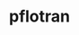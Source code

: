 ---
title: "pflotran"
layout: cache
categories: [package, develop]
meta: {"compilers": ["gcc@11.4.0", "intel-oneapi-compilers@2025.1.0"], "num_specs": 25, "num_specs_by_stack": {"e4s": 11, "e4s-oneapi": 14, "root": 25}, "oss": ["ubuntu22.04"], "platforms": ["linux"], "stacks": ["e4s", "e4s-oneapi", "root"], "targets": ["x86_64_v3"], "versions": ["5.0.0"]}
spec_details: [{"compiler": "intel-oneapi-compilers@2025.1.0", "hash": "2k5io7buwdbxagh5nzcg4eepw32igcyy", "os": "ubuntu22.04", "platform": "linux", "size": "-", "stacks": ["e4s-oneapi", "root"], "target": "x86_64_v3", "variants": ["build_system=autotools", "~rxn"], "versions": ["5.0.0"]}, {"compiler": "intel-oneapi-compilers@2025.1.0", "hash": "2p2oup3fxidkcboctmv3abvvs5ycx223", "os": "ubuntu22.04", "platform": "linux", "size": "-", "stacks": ["e4s-oneapi", "root"], "target": "x86_64_v3", "variants": ["build_system=autotools", "~rxn"], "versions": ["5.0.0"]}, {"compiler": "gcc@11.4.0", "hash": "552fjtpzqu23hlx7oqfzijphqw5njlwj", "os": "ubuntu22.04", "platform": "linux", "size": "-", "stacks": ["e4s", "root"], "target": "x86_64_v3", "variants": ["build_system=autotools", "~rxn"], "versions": ["5.0.0"]}, {"compiler": "gcc@11.4.0", "hash": "7butc3pxqe5vsewaymg76u7p2ura6zbf", "os": "ubuntu22.04", "platform": "linux", "size": "-", "stacks": ["e4s", "root"], "target": "x86_64_v3", "variants": ["build_system=autotools", "~rxn"], "versions": ["5.0.0"]}, {"compiler": "gcc@11.4.0", "hash": "7km5xjf6o3pycglztyodwckzmhed2t43", "os": "ubuntu22.04", "platform": "linux", "size": "-", "stacks": ["e4s", "root"], "target": "x86_64_v3", "variants": ["build_system=autotools", "~rxn"], "versions": ["5.0.0"]}, {"compiler": "intel-oneapi-compilers@2025.1.0", "hash": "a2sh22ujh5cglawmmvn2fgprhdv4ttjy", "os": "ubuntu22.04", "platform": "linux", "size": "-", "stacks": ["e4s-oneapi", "root"], "target": "x86_64_v3", "variants": ["build_system=autotools", "~rxn"], "versions": ["5.0.0"]}, {"compiler": "gcc@11.4.0", "hash": "bsqkfgpp3kimq62rg4tq4bmga7q5vfjy", "os": "ubuntu22.04", "platform": "linux", "size": "-", "stacks": ["e4s", "root"], "target": "x86_64_v3", "variants": ["build_system=autotools", "~rxn"], "versions": ["5.0.0"]}, {"compiler": "gcc@11.4.0", "hash": "caa6ehf3dnvy3xmjhbaxhxqjz5ujkjwc", "os": "ubuntu22.04", "platform": "linux", "size": "-", "stacks": ["e4s", "root"], "target": "x86_64_v3", "variants": ["build_system=autotools", "~rxn"], "versions": ["5.0.0"]}, {"compiler": "intel-oneapi-compilers@2025.1.0", "hash": "dh66tkkxanx54znrwh3vp3ls37ru3ozh", "os": "ubuntu22.04", "platform": "linux", "size": "-", "stacks": ["e4s-oneapi", "root"], "target": "x86_64_v3", "variants": ["build_system=autotools", "~rxn"], "versions": ["5.0.0"]}, {"compiler": "gcc@11.4.0", "hash": "dwd2wh5ewubn6sllt7ugbaxxpq5tf72o", "os": "ubuntu22.04", "platform": "linux", "size": "-", "stacks": ["e4s", "root"], "target": "x86_64_v3", "variants": ["build_system=autotools", "~rxn"], "versions": ["5.0.0"]}, {"compiler": "intel-oneapi-compilers@2025.1.0", "hash": "ecidx7yls2url5wuphilxhynzg4keojx", "os": "ubuntu22.04", "platform": "linux", "size": "-", "stacks": ["e4s-oneapi", "root"], "target": "x86_64_v3", "variants": ["build_system=autotools", "~rxn"], "versions": ["5.0.0"]}, {"compiler": "intel-oneapi-compilers@2025.1.0", "hash": "gfn7k5bqehsgbmcqwxlc6lyk75yo44av", "os": "ubuntu22.04", "platform": "linux", "size": "-", "stacks": ["e4s-oneapi", "root"], "target": "x86_64_v3", "variants": ["build_system=autotools", "~rxn"], "versions": ["5.0.0"]}, {"compiler": "intel-oneapi-compilers@2025.1.0", "hash": "icrb5ujfan5gd5orrkrfpkdxt5ql7miu", "os": "ubuntu22.04", "platform": "linux", "size": "-", "stacks": ["e4s-oneapi", "root"], "target": "x86_64_v3", "variants": ["build_system=autotools", "~rxn"], "versions": ["5.0.0"]}, {"compiler": "gcc@11.4.0", "hash": "jxim4u3dyflgj6ldibhebo625ntnpsqg", "os": "ubuntu22.04", "platform": "linux", "size": "-", "stacks": ["e4s", "root"], "target": "x86_64_v3", "variants": ["build_system=autotools", "~rxn"], "versions": ["5.0.0"]}, {"compiler": "gcc@11.4.0", "hash": "k5uvksau4jndrw4fknkkuk6yut4bx64f", "os": "ubuntu22.04", "platform": "linux", "size": "-", "stacks": ["e4s", "root"], "target": "x86_64_v3", "variants": ["build_system=autotools", "~rxn"], "versions": ["5.0.0"]}, {"compiler": "intel-oneapi-compilers@2025.1.0", "hash": "klqzgp3bzxmjspdym7qhacu3jechhlq2", "os": "ubuntu22.04", "platform": "linux", "size": "-", "stacks": ["e4s-oneapi", "root"], "target": "x86_64_v3", "variants": ["build_system=autotools", "~rxn"], "versions": ["5.0.0"]}, {"compiler": "intel-oneapi-compilers@2025.1.0", "hash": "ndhl3xof5d3zknmoozn5o3arkm6ikdec", "os": "ubuntu22.04", "platform": "linux", "size": "-", "stacks": ["e4s-oneapi", "root"], "target": "x86_64_v3", "variants": ["build_system=autotools", "~rxn"], "versions": ["5.0.0"]}, {"compiler": "intel-oneapi-compilers@2025.1.0", "hash": "po3ssw3sfbhjn7epswuj2ms2p2xbw6gh", "os": "ubuntu22.04", "platform": "linux", "size": "-", "stacks": ["e4s-oneapi", "root"], "target": "x86_64_v3", "variants": ["build_system=autotools", "~rxn"], "versions": ["5.0.0"]}, {"compiler": "gcc@11.4.0", "hash": "sobcj2c7m5z37q47ckktqbsdgnbeoezi", "os": "ubuntu22.04", "platform": "linux", "size": "-", "stacks": ["e4s", "root"], "target": "x86_64_v3", "variants": ["build_system=autotools", "~rxn"], "versions": ["5.0.0"]}, {"compiler": "intel-oneapi-compilers@2025.1.0", "hash": "sxtwfxrwkt664glndbmt3w5bhbm7ns3p", "os": "ubuntu22.04", "platform": "linux", "size": "-", "stacks": ["e4s-oneapi", "root"], "target": "x86_64_v3", "variants": ["build_system=autotools", "~rxn"], "versions": ["5.0.0"]}, {"compiler": "gcc@11.4.0", "hash": "vbdadcnqp232t5ujrv7jzdixyqtgmlem", "os": "ubuntu22.04", "platform": "linux", "size": "-", "stacks": ["e4s", "root"], "target": "x86_64_v3", "variants": ["build_system=autotools", "~rxn"], "versions": ["5.0.0"]}, {"compiler": "intel-oneapi-compilers@2025.1.0", "hash": "wwrx5d5j7rd3tcbc2hlvs64tbof36j62", "os": "ubuntu22.04", "platform": "linux", "size": "-", "stacks": ["e4s-oneapi", "root"], "target": "x86_64_v3", "variants": ["build_system=autotools", "~rxn"], "versions": ["5.0.0"]}, {"compiler": "intel-oneapi-compilers@2025.1.0", "hash": "x7sn7ylh6hfysaiv2qsvsxnbcax2bckr", "os": "ubuntu22.04", "platform": "linux", "size": "-", "stacks": ["e4s-oneapi", "root"], "target": "x86_64_v3", "variants": ["build_system=autotools", "~rxn"], "versions": ["5.0.0"]}, {"compiler": "intel-oneapi-compilers@2025.1.0", "hash": "xbkgvj2b3lkk3cstzoxzs23yjqyfqaut", "os": "ubuntu22.04", "platform": "linux", "size": "-", "stacks": ["e4s-oneapi", "root"], "target": "x86_64_v3", "variants": ["build_system=autotools", "~rxn"], "versions": ["5.0.0"]}, {"compiler": "gcc@11.4.0", "hash": "zfd6dxvwwb66q2erb2rvz6qfwtzikyik", "os": "ubuntu22.04", "platform": "linux", "size": "-", "stacks": ["e4s", "root"], "target": "x86_64_v3", "variants": ["build_system=autotools", "~rxn"], "versions": ["5.0.0"]}]
---